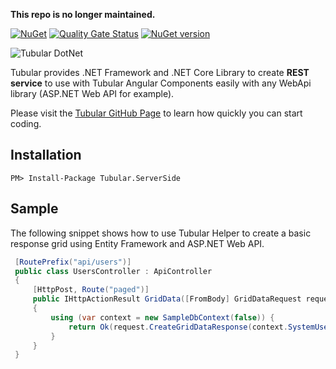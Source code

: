 **This repo is no longer maintained.**

[![NuGet](https://img.shields.io/nuget/dt/Tubular.ServerSide.svg)](https://www.nuget.org/packages/Tubular.ServerSide/)
[![Quality Gate Status](https://sonarcloud.io/api/project_badges/measure?project=unosquare_tubular-dotnet&metric=alert_status)](https://sonarcloud.io/summary/new_code?id=unosquare_tubular-dotnet)
[![NuGet version](https://badge.fury.io/nu/Tubular.ServerSide.svg)](https://badge.fury.io/nu/Tubular.ServerSide)

![Tubular DotNet](http://unosquare.github.io/tubular-angular/assets/tubular.png)

Tubular provides .NET Framework and .NET Core Library to create **REST service** to use with Tubular Angular Components easily with any WebApi library (ASP.NET Web API for example).

Please visit the [Tubular GitHub Page](http://unosquare.github.io/tubular) to learn how quickly you can start coding.

## Installation

```
PM> Install-Package Tubular.ServerSide
```

## Sample

The following snippet shows how to use Tubular Helper to create a basic response grid using Entity Framework and ASP.NET Web API.

```csharp
 [RoutePrefix("api/users")]
 public class UsersController : ApiController
 {
     [HttpPost, Route("paged")]
     public IHttpActionResult GridData([FromBody] GridDataRequest request)
     {
         using (var context = new SampleDbContext(false)) {
             return Ok(request.CreateGridDataResponse(context.SystemUsers));
         }
     }
 }
```

